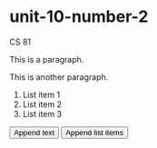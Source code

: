 # unit-10-number-2
CS 81
<!DOCTYPE html>
<html>
<head>
<script src="https://ajax.googleapis.com/ajax/libs/jquery/3.1.1/jquery.min.js"></script>
<script>
$(document).ready(function(){

   /* Button with id btn1 click event */
   $("#btn1").click(function(){
       /* Appending text at the end of <p> tag */
       $("p").append("<b>Appended text.</b>");
   });
  
   /* Button with id btn2 click event */
   $("#btn2").click(function(){
       /* Appending list item at the end of <ol> tag */
       $("ol").append("<li>Appended item</li>");
   });

});
</script>
</head>
<body>

<p> This is a paragraph.</p>
<p> This is another paragraph.</p>

<ol>
    <li> List item 1</li>
    <li> List item 2</li>
    <li> List item 3</li>
</ol>
  

<button id="btn1">Append text </button>
<button id="btn2">Append list items </button>

</body>
</html>
